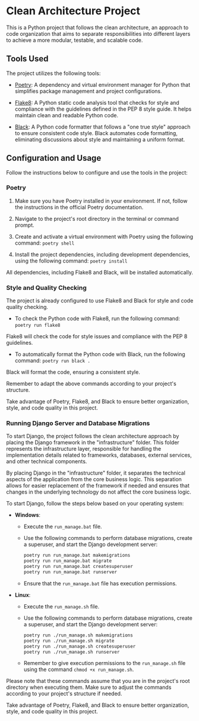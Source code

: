 # Clean Architecture Project

This is a Python project that follows the clean architecture, an approach to code organization that aims to separate responsibilities into different layers to achieve a more modular, testable, and scalable code.

## Tools Used

The project utilizes the following tools:

- [Poetry](https://python-poetry.org/): A dependency and virtual environment manager for Python that simplifies package management and project configurations.

- [Flake8](https://flake8.pycqa.org/): A Python static code analysis tool that checks for style and compliance with the guidelines defined in the PEP 8 style guide. It helps maintain clean and readable Python code.

- [Black](https://black.readthedocs.io/): A Python code formatter that follows a "one true style" approach to ensure consistent code style. Black automates code formatting, eliminating discussions about style and maintaining a uniform format.

## Configuration and Usage

Follow the instructions below to configure and use the tools in the project:

### Poetry

1. Make sure you have Poetry installed in your environment. If not, follow the instructions in the official Poetry documentation.

2. Navigate to the project's root directory in the terminal or command prompt.

3. Create and activate a virtual environment with Poetry using the following command:
   `poetry shell`

4. Install the project dependencies, including development dependencies, using the following command:
   `poetry install`

All dependencies, including Flake8 and Black, will be installed automatically.

### Style and Quality Checking

The project is already configured to use Flake8 and Black for style and code quality checking.

- To check the Python code with Flake8, run the following command:
  `poetry run flake8`

Flake8 will check the code for style issues and compliance with the PEP 8 guidelines.

- To automatically format the Python code with Black, run the following command:
  `poetry run black .`

Black will format the code, ensuring a consistent style.

Remember to adapt the above commands according to your project's structure.

Take advantage of Poetry, Flake8, and Black to ensure better organization, style, and code quality in this project.

### Running Django Server and Database Migrations

To start Django, the project follows the clean architecture approach by placing the Django framework in the "infrastructure" folder. This folder represents the infrastructure layer, responsible for handling the implementation details related to frameworks, databases, external services, and other technical components.

By placing Django in the "infrastructure" folder, it separates the technical aspects of the application from the core business logic. This separation allows for easier replacement of the framework if needed and ensures that changes in the underlying technology do not affect the core business logic.

To start Django, follow the steps below based on your operating system:

- **Windows**:

  - Execute the `run_manage.bat` file.
  - Use the following commands to perform database migrations, create a superuser, and start the Django development server:

    ```bash
    poetry run run_manage.bat makemigrations
    poetry run run_manage.bat migrate
    poetry run run_manage.bat createsuperuser
    poetry run run_manage.bat runserver
    ```

  - Ensure that the `run_manage.bat` file has execution permissions.

- **Linux**:

  - Execute the `run_manage.sh` file.
  - Use the following commands to perform database migrations, create a superuser, and start the Django development server:

    ```bash
    poetry run ./run_manage.sh makemigrations
    poetry run ./run_manage.sh migrate
    poetry run ./run_manage.sh createsuperuser
    poetry run ./run_manage.sh runserver
    ```

  - Remember to give execution permissions to the `run_manage.sh` file using the command `chmod +x run_manage.sh`.

Please note that these commands assume that you are in the project's root directory when executing them. Make sure to adjust the commands according to your project's structure if needed.

Take advantage of Poetry, Flake8, and Black to ensure better organization, style, and code quality in this project.
